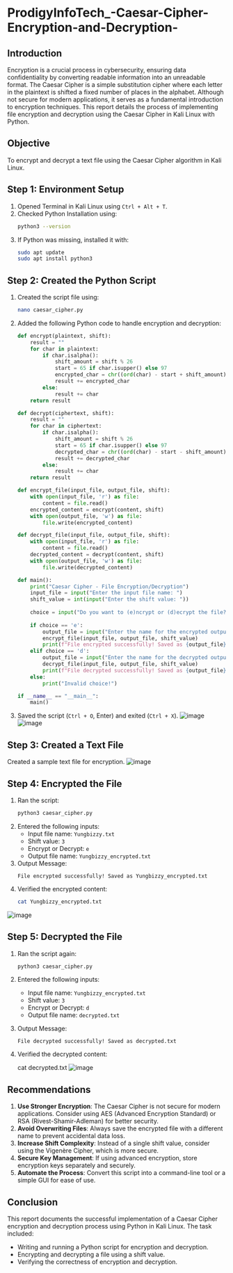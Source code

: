 # ProdigyInfoTech_-Caesar-Cipher-Encryption-and-Decryption-
## Introduction
Encryption is a crucial process in cybersecurity, ensuring data confidentiality by converting readable information into an unreadable format. The Caesar Cipher is a simple substitution cipher where each letter in the plaintext is shifted a fixed number of places in the alphabet. Although not secure for modern applications, it serves as a fundamental introduction to encryption techniques. This report details the process of implementing file encryption and decryption using the Caesar Cipher in Kali Linux with Python.


## Objective
To encrypt and decrypt a text file using the Caesar Cipher algorithm in Kali Linux.

## Step 1: Environment Setup
1. Opened Terminal in Kali Linux using `Ctrl + Alt + T`.
2. Checked Python Installation using:
   ```sh
   python3 --version
   ```
3. If Python was missing, installed it with:
   ```sh
   sudo apt update
   sudo apt install python3
   
## Step 2: Created the Python Script
1. Created the script file using:
   ```sh
   nano caesar_cipher.py
   ```
2. Added the following Python code to handle encryption and decryption:
   ```python
   def encrypt(plaintext, shift):
       result = ""
       for char in plaintext:
           if char.isalpha():
               shift_amount = shift % 26
               start = 65 if char.isupper() else 97
               encrypted_char = chr((ord(char) - start + shift_amount) % 26 + start)
               result += encrypted_char
           else:
               result += char
       return result

   def decrypt(ciphertext, shift):
       result = ""
       for char in ciphertext:
           if char.isalpha():
               shift_amount = shift % 26
               start = 65 if char.isupper() else 97
               decrypted_char = chr((ord(char) - start - shift_amount) % 26 + start)
               result += decrypted_char
           else:
               result += char
       return result

   def encrypt_file(input_file, output_file, shift):
       with open(input_file, 'r') as file:
           content = file.read()
       encrypted_content = encrypt(content, shift)
       with open(output_file, 'w') as file:
           file.write(encrypted_content)

   def decrypt_file(input_file, output_file, shift):
       with open(input_file, 'r') as file:
           content = file.read()
       decrypted_content = decrypt(content, shift)
       with open(output_file, 'w') as file:
           file.write(decrypted_content)

   def main():
       print("Caesar Cipher - File Encryption/Decryption")
       input_file = input("Enter the input file name: ")
       shift_value = int(input("Enter the shift value: "))
       
       choice = input("Do you want to (e)ncrypt or (d)ecrypt the file? ").lower()
       
       if choice == 'e':
           output_file = input("Enter the name for the encrypted output file: ")
           encrypt_file(input_file, output_file, shift_value)
           print(f"File encrypted successfully! Saved as {output_file}")
       elif choice == 'd':
           output_file = input("Enter the name for the decrypted output file: ")
           decrypt_file(input_file, output_file, shift_value)
           print(f"File decrypted successfully! Saved as {output_file}")
       else:
           print("Invalid choice!")

   if __name__ == "__main__":
       main()
   ```
3. Saved the script (`Ctrl + O`, Enter) and exited (`Ctrl + X`).
![image](https://github.com/user-attachments/assets/1cff4f70-fad8-4e0e-96c5-ba2f91858c2d)
![image](https://github.com/user-attachments/assets/24b09bc4-190d-4e0e-bf3a-20b756403c8d)

## Step 3: Created a Text File
Created a sample text file for encryption.
![image](https://github.com/user-attachments/assets/5427f952-f80c-4884-a5e3-bd7c81ba38be)

## Step 4: Encrypted the File
1. Ran the script:
   ```sh
   python3 caesar_cipher.py
   ```
2. Entered the following inputs:
   - Input file name: `Yungbizzy.txt`
   - Shift value: `3`
   - Encrypt or Decrypt: `e`
   - Output file name: `Yungbizzy_encrypted.txt`
3. Output Message:
   ```
   File encrypted successfully! Saved as Yungbizzy_encrypted.txt
   ```
4. Verified the encrypted content:
   ```sh
   cat Yungbizzy_encrypted.txt
![image](https://github.com/user-attachments/assets/4f54eb0e-0d66-4ad5-9075-5a9c6f0aa9b8)

## Step 5: Decrypted the File
1. Ran the script again:
   ```sh
   python3 caesar_cipher.py
   ```
2. Entered the following inputs:
   - Input file name: `Yungbizzy_encrypted.txt`
   - Shift value: `3`
   - Encrypt or Decrypt: `d`
   - Output file name: `decrypted.txt`
3. Output Message:
   ```
   File decrypted successfully! Saved as decrypted.txt
   ```
4. Verified the decrypted content:
   
   cat decrypted.txt
   ![image](https://github.com/user-attachments/assets/f5a8addc-fc7f-4b25-9e96-a790856494ab)

## Recommendations
1. **Use Stronger Encryption**: The Caesar Cipher is not secure for modern applications. Consider using AES (Advanced Encryption Standard) or RSA (Rivest-Shamir-Adleman) for better security.
2. **Avoid Overwriting Files**: Always save the encrypted file with a different name to prevent accidental data loss.
3. **Increase Shift Complexity**: Instead of a single shift value, consider using the Vigenère Cipher, which is more secure.
4. **Secure Key Management**: If using advanced encryption, store encryption keys separately and securely.
5. **Automate the Process**: Convert this script into a command-line tool or a simple GUI for ease of use.

## Conclusion
This report documents the successful implementation of a Caesar Cipher encryption and decryption process using Python in Kali Linux. The task included:
- Writing and running a Python script for encryption and decryption.
- Encrypting and decrypting a file using a shift value.
- Verifying the correctness of encryption and decryption.
